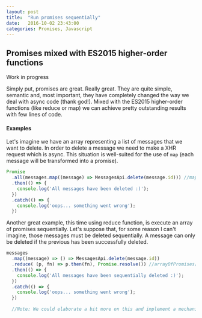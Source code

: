 ```yaml
---
layout: post
title:  "Run promises sequentially"
date:   2016-10-02 23:43:00
categories: Promises, Javascript
---
```




## Promises mixed with ES2015 higher-order functions

Work in progress

Simply put, promises are great. Really great. They are quite simple, semantic and,  most important, they have completely changed the way we deal with async code (thank god!).
Mixed with the ES2015 higher-order functions (like reduce or map) we can achieve pretty outstanding results with few lines of code.

#### Examples

Let's imagine we have an array representing a list of messages that we want to delete. In order to delete a message we need to make a XHR request which is async.
This situation is well-suited for the use of `map` (each message will be transformed into a promise). 

```javascript
Promise
  .all(messages.map((message) => MessagesApi.delete(message.id))) //map creates an array of promises
  .then(() => {
    console.log('All messages have been deleted :)');
  })
  .catch(() => {
    console.log('oops... something went wrong');
  })
```

Another great example, this time using reduce function, is execute an array of promises sequentially. 
Let's suppose that, for some reason I can't imagine, those messages must be deleted sequentially. A message can only be deleted if the previous has been successfully deleted.

```javascript
messages
  .map((message) => () => MessagesApi.delete(message.id))
  .reduce( (p, fn) => p.then(fn), Promise.resolve()) //arrayOfPromises[0].then(arrayOfPromises[1]).then(arrayOfPromises[2])....then(arrayOfPromises[n-1])
  .then(() => {
    console.log('All messages have been sequentially deleted :)');
  })
  .catch(() => {
    console.log('oops... something went wrong');
  })
  
  //Note: We could elaborate a bit more on this and implement a mechanism to know which promises have failed and which were successfull but that's the idea of this post.
```

